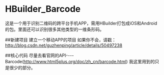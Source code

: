 # HBuilder_Barcode
这是一个用于识别二维码的跨平台手机APP，需用HBuilder打包成iOS和Android的包。里面还可以识别很多其他类型的一维条形码。

##新建项目
建立一个移动APP的项目
如果你不会，请戳：http://blog.csdn.net/guzhenping/article/details/50497238

##核心代码
尽量去看官网的API----Barcode(http://www.html5plus.org/doc/zh_cn/barcode.html)
我这里用到的只是很少的部分。

